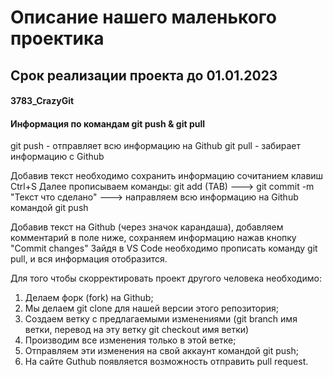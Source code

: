 # Описание нашего маленького проектика
## Срок реализации проекта до 01.01.2023

#### 3783_CrazyGit

#### Информация по командам git push & git pull
git push - отправляет всю информацию на Github
git pull - забирает информацию с Github

Добавив текст необходимо сохранить информацию сочитанием клавиш Ctrl+S
Далее прописываем команды: git add (TAB) ---> git commit -m "Текст что сделано" ---> направляем всю информацию на Github командой git push

Добавив текст на Github (через значок карандаша), добавляем комментарий в поле ниже, сохраняем информацию нажав кнопку "Commit changes"
Зайдя в VS Code необходимо прописать команду git pull, и вся информация отобразится.

Для того чтобы скорректировать проект другого человека необходимо:
1. Делаем форк (fork) на Github;
2. Мы делаем git clone для нашей версии этого репозитория;
3. Создаем ветку с предлагаемыми изменениями (git branch имя ветки, перевод на эту ветку git checkout имя ветки)
4. Производим все изменения только в этой ветке;
5. Отправляем эти изменения на свой аккаунт командой git push;
6. На сайте Guthub появляется возможность отправить pull request.